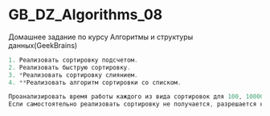 # GB_DZ_Algorithms_08
Домашнее задание по курсу Алгоритмы и структуры данных(GeekBrains) 

```c
1. Реализовать сортировку подсчетом.
2. Реализовать быструю сортировку.
3. *Реализовать сортировку слиянием.
4. **Реализовать алгоритм сортировки со списком.

Проанализировать время работы каждого из вида сортировок для 100, 10000, 1000000 элементов.
Если самостоятельно реализовать сортировку не получается, разрешается найти сортировку в Интернете. Желательно прокомментировать строки программы. Записывайте в начало программы условие и свою фамилию. Все решения создавайте в одной программе. Снабдите программу меню.


```
